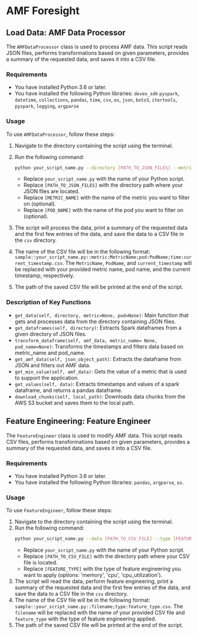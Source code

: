 # AMF Foresight

## Load Data: AMF Data Processor
The `AMFDataProcessor` class is used to process AMF data. This script reads JSON files, performs transformations based on given parameters, provides a summary of the requested data, and saves it into a CSV file.

### Requirements
* You have installed Python 3.6 or later.
* You have installed the following Python libraries: `devex_sdk` `pyspark`, `datetime`, `collections`, `pandas`, `time`, `csv`, `os`, `json`, `boto3`, `itertools`, `pyspark`, `logging`, `argparse`

### Usage
To use `AMFDataProcessor`, follow these steps:
1. Navigate to the directory containing the script using the terminal.
2. Run the following command:
    ```bash
    python your_script_name.py --directory [PATH_TO_JSON_FILES] --metric [METRIC_NAME] --pod [POD_NAME]
    ```
    * Replace `your_script_name.py` with the name of your Python script.
    * Replace `[PATH_TO_JSON_FILES]` with the directory path where your JSON files are located.
    * Replace `[METRIC_NAME]` with the name of the metric you want to filter on (optional).
    * Replace `[POD_NAME]` with the name of the pod you want to filter on (optional).

3. The script will process the data, print a summary of the requested data and the first few entries of the data, and save the data to a CSV file in the `csv` directory.
4. The name of the CSV file will be in the following format: `sample::your_script_name.py::metric:MetricName;pod:PodName;time:current_timestamp.csv`. The `MetricName`, `PodName`, and `current_timestamp` will be replaced with your provided metric name, pod name, and the current timestamp, respectively.
5. The path of the saved CSV file will be printed at the end of the script.

### Description of Key Functions
- `get_data(self, directory, metric=None, pod=None)`: Main function that gets and processes data from the directory containing JSON files.
- `get_dataframes(self, directory)`: Extracts Spark dataframes from a given directory of JSON files.
- `transform_dataframe(self, amf_data, metric_name= None, pod_name=None)`: Transforms the timestamps and filters data based on metric_name and pod_name.
- `get_amf_data(self, json_object_path)`: Extracts the dataframe from JSON and filters out AMF data.
- `get_min_value(self, amf_data)`: Gets the value of a metric that is used to support the application.
- `get_values(self, data)`: Extracts timestamps and values of a spark dataframe, and returns a pandas dataframe.
- `download_chunks(self, local_path)`: Downloads data chunks from the AWS S3 bucket and saves them to the local path.


## Feature Engineering: Feature Engineer
The `FeatureEngineer` class is used to modify AMF data. This script reads CSV files, performs transformations based on given parameters, provides a summary of the requested data, and saves it into a CSV file.

### Requirements
* You have installed Python 3.6 or later.
* You have installed the following Python libraries: `pandas`, `argparse`, `os`.

### Usage

To use `FeatureEngineer`, follow these steps:
1. Navigate to the directory containing the script using the terminal.
2. Run the following command:
    ```bash
    python your_script_name.py --data [PATH_TO_CSV_FILE] --type [FEATURE_TYPE]
    ```
    * Replace `your_script_name.py` with the name of your Python script.
    * Replace `[PATH_TO_CSV_FILE]` with the directory path where your CSV file is located.
    * Replace `[FEATURE_TYPE]` with the type of feature engineering you want to apply (options: 'memory', 'cpu', 'cpu_utilization').
3. The script will read the data, perform feature engineering, print a summary of the requested data and the first few entries of the data, and save the data to a CSV file in the `csv` directory.
4. The name of the CSV file will be in the following format: `sample::your_script_name.py::filename;type:feature_type.csv`. The `filename` will be replaced with the name of your provided CSV file and `feature_type` with the type of feature engineering applied.
5. The path of the saved CSV file will be printed at the end of the script.





